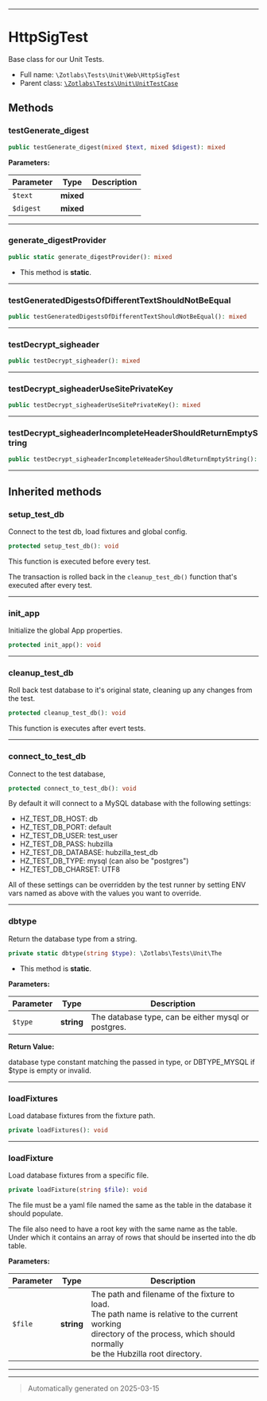 ***

# HttpSigTest

Base class for our Unit Tests.



* Full name: `\Zotlabs\Tests\Unit\Web\HttpSigTest`
* Parent class: [`\Zotlabs\Tests\Unit\UnitTestCase`](../UnitTestCase.md)




## Methods


### testGenerate_digest



```php
public testGenerate_digest(mixed $text, mixed $digest): mixed
```








**Parameters:**

| Parameter | Type | Description |
|-----------|------|-------------|
| `$text` | **mixed** |  |
| `$digest` | **mixed** |  |





***

### generate_digestProvider



```php
public static generate_digestProvider(): mixed
```



* This method is **static**.








***

### testGeneratedDigestsOfDifferentTextShouldNotBeEqual



```php
public testGeneratedDigestsOfDifferentTextShouldNotBeEqual(): mixed
```












***

### testDecrypt_sigheader



```php
public testDecrypt_sigheader(): mixed
```












***

### testDecrypt_sigheaderUseSitePrivateKey



```php
public testDecrypt_sigheaderUseSitePrivateKey(): mixed
```












***

### testDecrypt_sigheaderIncompleteHeaderShouldReturnEmptyString



```php
public testDecrypt_sigheaderIncompleteHeaderShouldReturnEmptyString(): mixed
```












***


## Inherited methods


### setup_test_db

Connect to the test db, load fixtures and global config.

```php
protected setup_test_db(): void
```

This function is executed before every test.

The transaction is rolled back in the `cleanup_test_db()` function
that's executed after every test.










***

### init_app

Initialize the global App properties.

```php
protected init_app(): void
```












***

### cleanup_test_db

Roll back test database to it's original state, cleaning up
any changes from the test.

```php
protected cleanup_test_db(): void
```

This function is executes after evert tests.










***

### connect_to_test_db

Connect to the test database,

```php
protected connect_to_test_db(): void
```

By default it will connect to a MySQL database with the following settings:

  - HZ_TEST_DB_HOST: db
  - HZ_TEST_DB_PORT: default
  - HZ_TEST_DB_USER: test_user
  - HZ_TEST_DB_PASS: hubzilla
  - HZ_TEST_DB_DATABASE: hubzilla_test_db
  - HZ_TEST_DB_TYPE: mysql (can also be "postgres")
  - HZ_TEST_DB_CHARSET: UTF8

All of these settings can be overridden by the test runner by setting ENV vars
named as above with the values you want to override.










***

### dbtype

Return the database type from a string.

```php
private static dbtype(string $type): \Zotlabs\Tests\Unit\The
```



* This method is **static**.




**Parameters:**

| Parameter | Type | Description |
|-----------|------|-------------|
| `$type` | **string** | The database type, can be either mysql or postgres. |


**Return Value:**

database type constant matching the passed in type, or DBTYPE_MYSQL
if $type is empty or invalid.




***

### loadFixtures

Load database fixtures from the fixture path.

```php
private loadFixtures(): void
```












***

### loadFixture

Load database fixtures from a specific file.

```php
private loadFixture(string $file): void
```

The file must be a yaml file named the same as the table in the database
it should populate.

The file also need to have a root key with the same name as the table.
Under which it contains an array of rows that should be inserted into
the db table.






**Parameters:**

| Parameter | Type | Description |
|-----------|------|-------------|
| `$file` | **string** | The path and filename of the fixture to load.<br />The path name is relative to the current working<br />directory of the process, which should normally<br />be the Hubzilla root directory. |





***


***
> Automatically generated on 2025-03-15
